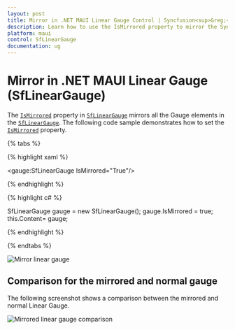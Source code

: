 ```yaml
---
layout: post
title: Mirror in .NET MAUI Linear Gauge Control | Syncfusion<sup>&reg;</sup>
description: Learn how to use the IsMirrored property to mirror the Syncfusion<sup>&reg;</sup> .NET MAUI Linear Gauge (SfLinearGauge) control.
platform: maui
control: SfLinearGauge
documentation: ug
---
```


# Mirror in .NET MAUI Linear Gauge (SfLinearGauge)

The [`IsMirrored`](https://help.syncfusion.com/cr/maui/Syncfusion.Maui.Gauges.SfLinearGauge.html#Syncfusion_Maui_Gauges_SfLinearGauge_IsMirrored) property in [`SfLinearGauge`](https://help.syncfusion.com/cr/maui/Syncfusion.Maui.Gauges.SfLinearGauge.html?tabs=tabid-1) mirrors all the Gauge elements in the [`SfLinearGauge`](https://help.syncfusion.com/cr/maui/Syncfusion.Maui.Gauges.SfLinearGauge.html?tabs=tabid-1). The following code sample demonstrates how to set the [`IsMirrored`](https://help.syncfusion.com/cr/maui/Syncfusion.Maui.Gauges.SfLinearGauge.html#Syncfusion_Maui_Gauges_SfLinearGauge_IsMirrored) property.

{% tabs %}

{% highlight xaml %}

<gauge:SfLinearGauge IsMirrored="True"/>

{% endhighlight %}

{% highlight c# %}

SfLinearGauge gauge = new SfLinearGauge();
		gauge.IsMirrored = true;
		this.Content= gauge;

{% endhighlight %}

{% endtabs %}

![Mirror linear gauge](images/mirrored/mirrored.PNG)

## Comparison for the mirrored and normal gauge

The following screenshot shows a comparison between the mirrored and normal Linear Gauge. 

![Mirrored linear gauge comparison](images/mirrored/mirror_comparison.PNG)
